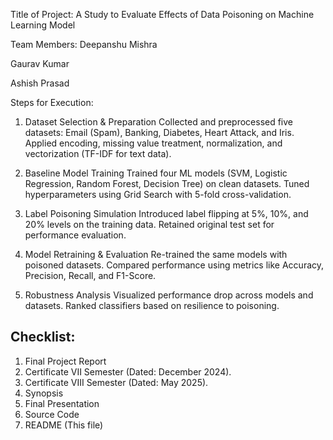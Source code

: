 Title of Project:
A Study to Evaluate Effects of Data Poisoning on Machine Learning Model

Team Members:
Deepanshu Mishra

Gaurav Kumar

Ashish Prasad

Steps for Execution:
1) Dataset Selection & Preparation
     Collected and preprocessed five datasets: Email (Spam), Banking, Diabetes, Heart Attack, and Iris.
     Applied encoding, missing value treatment, normalization, and vectorization (TF-IDF for text data).

2) Baseline Model Training
     Trained four ML models (SVM, Logistic Regression, Random Forest, Decision Tree) on clean datasets.
     Tuned hyperparameters using Grid Search with 5-fold cross-validation.

3) Label Poisoning Simulation
     Introduced label flipping at 5%, 10%, and 20% levels on the training data.
     Retained original test set for performance evaluation.

4) Model Retraining & Evaluation
     Re-trained the same models with poisoned datasets.
     Compared performance using metrics like Accuracy, Precision, Recall, and F1-Score.

5) Robustness Analysis
     Visualized performance drop across models and datasets.
     Ranked classifiers based on resilience to poisoning.

## Checklist:
1. Final Project Report
2. Certificate VII Semester (Dated: December 2024).
3. Certificate VIII Semester (Dated: May 2025).
4. Synopsis
5. Final Presentation
6. Source Code
7. README (This file)
